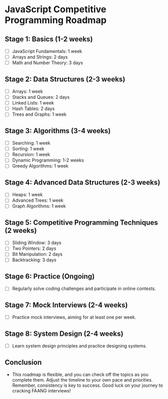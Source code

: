 # JavaScript Competitive Programming Roadmap 

## Stage 1: Basics (1-2 weeks)
- [ ] JavaScript Fundamentals: 1 week
- [ ] Arrays and Strings: 2 days
- [ ] Math and Number Theory: 3 days

## Stage 2: Data Structures (2-3 weeks)
- [ ] Arrays: 1 week
- [ ] Stacks and Queues: 2 days
- [ ] Linked Lists: 1 week
- [ ] Hash Tables: 2 days
- [ ] Trees and Graphs: 1 week

## Stage 3: Algorithms (3-4 weeks)
- [ ] Searching: 1 week
- [ ] Sorting: 1 week
- [ ] Recursion: 1 week
- [ ] Dynamic Programming: 1-2 weeks
- [ ] Greedy Algorithms: 1 week

## Stage 4: Advanced Data Structures (2-3 weeks)
- [ ] Heaps: 1 week
- [ ] Advanced Trees: 1 week
- [ ] Graph Algorithms: 1 week

## Stage 5: Competitive Programming Techniques (2 weeks)
- [ ] Sliding Window: 3 days
- [ ] Two Pointers: 2 days
- [ ] Bit Manipulation: 2 days
- [ ] Backtracking: 3 days

## Stage 6: Practice (Ongoing)
- [ ] Regularly solve coding challenges and participate in online contests.

## Stage 7: Mock Interviews (2-4 weeks)
- [ ] Practice mock interviews, aiming for at least one per week.

## Stage 8: System Design (2-4 weeks)
- [ ] Learn system design principles and practice designing systems.

## Conclusion
- This roadmap is flexible, and you can check off the topics as you complete them. Adjust the timeline to your own pace and priorities. Remember, consistency is key to success. Good luck on your journey to cracking FAANG interviews!
